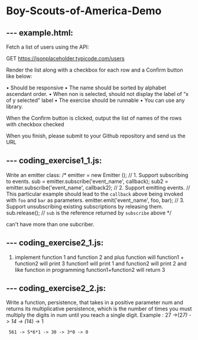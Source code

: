 # Boy-Scouts-of-America-Demo

## --- example.html:
Fetch a list of users using the API:

GET https://jsonplaceholder.typicode.com/users

Render the list along with a checkbox for each row and a Confirm button like below:

 

•	Should be responsive
•	The name should be sorted by alphabet ascendant order.
•	When non is selected, should not display the label of “x of y selected” label
•	The exercise should be runnable
•	You can use any library.

When the Confirm button is clicked, output the list of names of the rows with checkbox checked

When you finish, please submit to your Github repository and send us the URL

## --- coding_exercise1_1.js:
Write an emitter class: /* emitter = new Emitter   (); 
     // 1. Support subscribing to events. sub = emitter.subscribe('event_name', callback); sub2 = emitter.subscribe('event_name', callback2); 
     // 2. Support emitting events. // This particular example should lead to the `callback` above being invoked with `foo` and `bar` as parameters. emitter.emit('event_name', foo, bar); 
     // 3. Support unsubscribing existing subscriptions by releasing them. sub.release(); // `sub` is the reference returned by `subscribe` above */ 
     
can't have more than one subcriber. 

## --- coding_exercise2_1.js:
1) implement function 1 and function 2  and plus function will function1 + function2 will print 3
function1 will print 1 and function2 will print 2 and like function in programming function1+function2 will return 3 

## --- coding_exercise2_2.js:
Write a function, persistence, that takes in a positive parameter num and returns its multiplicative persistence, which is the number of times you must multiply the digits in num until you reach a single digit.
Example : 
     27 ->(2*7) -> 14 -> (1*4) -> 1
     
     561 -> 5*6*1 -> 30 -> 3*0 -> 0 
